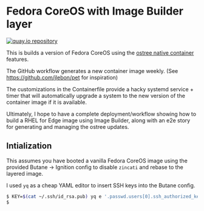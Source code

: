 # Fedora CoreOS with Image Builder layer

[![quay.io repository](https://img.shields.io/badge/updated-2022--10--10-green)](https://quay.io/repository/miabbott/fcos-image-builder)

This is builds a version of Fedora CoreOS using the [ostree native container](https://fedoraproject.org/wiki/Changes/OstreeNativeContainer)
features.

The GitHub workflow generates a new container image weekly. (See <https://github.com/jlebon/pet> for inspiration)

The customizations in the Containerfile provide a hacky systemd service + timer
that will automatically upgrade a system to the new version of the container image
if it is available.

Ultimately, I hope to have a complete deployment/workflow showing how to build a
RHEL for Edge image using Image Builder, along with an e2e story for generating
and managing the ostree updates.

## Intialization

This assumes you have booted a vanilla Fedora CoreOS image using the provided Butane -> Ignition config to disable `zincati` and rebase to the layered image.

I used `yq` as a cheap YAML editor to insert SSH keys into the Butane config.

```bash
$ KEY=$(cat ~/.ssh/id_rsa.pub) yq e '.passwd.users[0].ssh_authorized_keys[0] = strenv(KEY)' ignition.bu | butane --pretty --strict > ignition.json
$
```
